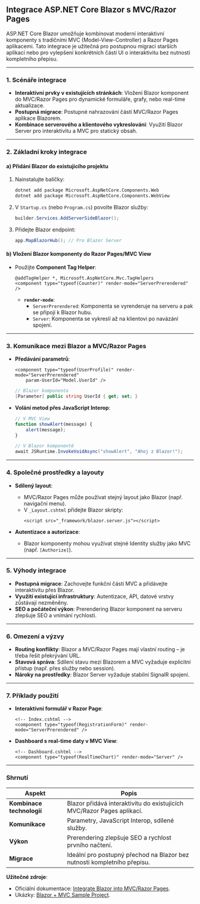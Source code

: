 
## **Integrace ASP.NET Core Blazor s MVC/Razor Pages**  

ASP.NET Core Blazor umožňuje kombinovat moderní interaktivní komponenty s tradičními MVC (Model-View-Controller) a Razor Pages aplikacemi. Tato integrace je užitečná pro postupnou migraci starších aplikací nebo pro vylepšení konkrétních částí UI o interaktivitu bez nutnosti kompletního přepisu.

---

### **1. Scénáře integrace**  

- **Interaktivní prvky v existujících stránkách**: Vložení Blazor komponent do MVC/Razor Pages pro dynamické formuláře, grafy, nebo real-time aktualizace.  
- **Postupná migrace**: Postupné nahrazování částí MVC/Razor Pages aplikace Blazorem.  
- **Kombinace serverového a klientového vykreslování**: Využití Blazor Server pro interaktivitu a MVC pro statický obsah.  

---

### **2. Základní kroky integrace**  

#### **a) Přidání Blazor do existujícího projektu**  

1. Nainstalujte balíčky:  
   ```bash  
   dotnet add package Microsoft.AspNetCore.Components.Web  
   dotnet add package Microsoft.AspNetCore.Components.WebView  
   ```  
2. V `Startup.cs` (nebo `Program.cs`) povolte Blazor služby:  
   ```csharp  
   builder.Services.AddServerSideBlazor();  
   ```  
3. Přidejte Blazor endpoint:  
   ```csharp  
   app.MapBlazorHub(); // Pro Blazor Server  
   ```  

#### **b) Vložení Blazor komponenty do Razor Pages/MVC View**  

- Použijte **Component Tag Helper**:  
  ```razor  
  @addTagHelper *, Microsoft.AspNetCore.Mvc.TagHelpers  
  <component type="typeof(Counter)" render-mode="ServerPrerendered" />  
  ```  
  - **`render-mode`**:  
    - `ServerPrerendered`: Komponenta se vyrenderuje na serveru a pak se připojí k Blazor hubu.  
    - `Server`: Komponenta se vykreslí až na klientovi po navázání spojení.  

---

### **3. Komunikace mezi Blazor a MVC/Razor Pages**  

- **Předávání parametrů**:  
  ```razor  
  <component type="typeof(UserProfile)" render-mode="ServerPrerendered"  
      param-UserId="Model.UserId" />  
  ```  
  ```csharp  
  // Blazor komponenta  
  [Parameter] public string UserId { get; set; }  
  ```  

- **Volání metod přes JavaScript Interop**:  
  ```javascript  
  // V MVC View  
  function showAlert(message) {  
      alert(message);  
  }  
  ```  
  ```csharp  
  // V Blazor komponentě  
  await JSRuntime.InvokeVoidAsync("showAlert", "Ahoj z Blazor!");  
  ```  

---

### **4. Společné prostředky a layouty** 

- **Sdílený layout**:  
  - MVC/Razor Pages může používat stejný layout jako Blazor (např. navigační menu).  
  - V `_Layout.cshtml` přidejte Blazor skripty:  
    ```razor  
    <script src="_framework/blazor.server.js"></script>  
    ```  

- **Autentizace a autorizace**:  
  - Blazor komponenty mohou využívat stejné Identity služby jako MVC (např. `[Authorize]`).  

---

### **5. Výhody integrace**  

- **Postupná migrace**: Zachovejte funkční části MVC a přidávejte interaktivitu přes Blazor.  
- **Využití existující infrastruktury**: Autentizace, API, datové vrstvy zůstávají nezměněny.  
- **SEO a počáteční výkon**: Prerendering Blazor komponent na serveru zlepšuje SEO a vnímání rychlosti.  

---

### **6. Omezení a výzvy**  

- **Routing konflikty**: Blazor a MVC/Razor Pages mají vlastní routing – je třeba řešit překrývání URL.  
- **Stavová správa**: Sdílení stavu mezi Blazorem a MVC vyžaduje explicitní přístup (např. přes služby nebo session).  
- **Nároky na prostředky**: Blazor Server vyžaduje stabilní SignalR spojení.  

---

### **7. Příklady použití**  

- **Interaktivní formulář v Razor Page**:  
  ```razor  
  <!-- Index.cshtml -->  
  <component type="typeof(RegistrationForm)" render-mode="ServerPrerendered" />  
  ```  
- **Dashboard s real-time daty v MVC View**:  
  ```razor  
  <!-- Dashboard.cshtml -->  
  <component type="typeof(RealTimeChart)" render-mode="Server" />  
  ```  

---

### **Shrnutí**  

| **Aspekt**               | **Popis**                                                                 |  
|--------------------------|---------------------------------------------------------------------------|  
| **Kombinace technologií** | Blazor přidává interaktivitu do existujících MVC/Razor Pages aplikací.     |  
| **Komunikace**           | Parametry, JavaScript Interop, sdílené služby.                            |  
| **Výkon**                | Prerendering zlepšuje SEO a rychlost prvního načtení.                     |  
| **Migrace**              | Ideální pro postupný přechod na Blazor bez nutnosti kompletního přepisu.  |  

**Užitečné zdroje**:  
- Oficiální dokumentace: [Integrate Blazor into MVC/Razor Pages](https://learn.microsoft.com/cs-cz/aspnet/core/blazor/integration).  
- Ukázky: [Blazor + MVC Sample Project](https://github.com/dotnet/AspNetCore.Docs/tree/main/aspnetcore/blazor/common/samples/).
